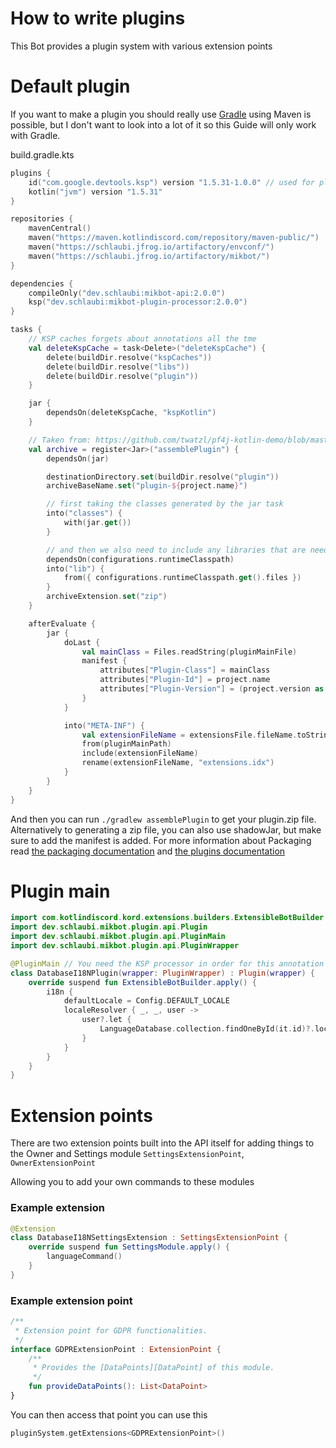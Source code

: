 # How to write plugins

This Bot provides a plugin system with various extension points

# Default plugin

If you want to make a plugin you should really use [Gradle](https://gradle.org) using Maven is possible, but I don't
want to look into a lot of it so this Guide will only work with Gradle.

build.gradle.kts
```kotlin
plugins {
    id("com.google.devtools.ksp") version "1.5.31-1.0.0" // used for plugin-processor
    kotlin("jvm") version "1.5.31"
}

repositories {
    mavenCentral()
    maven("https://maven.kotlindiscord.com/repository/maven-public/")
    maven("https://schlaubi.jfrog.io/artifactory/envconf/")
    maven("https://schlaubi.jfrog.io/artifactory/mikbot/")
}

dependencies {
    compileOnly("dev.schlaubi:mikbot-api:2.0.0")
    ksp("dev.schlaubi:mikbot-plugin-processor:2.0.0")
}

tasks {
    // KSP caches forgets about annotations all the tme
    val deleteKspCache = task<Delete>("deleteKspCache") {
        delete(buildDir.resolve("kspCaches"))
        delete(buildDir.resolve("libs"))
        delete(buildDir.resolve("plugin"))
    }

    jar {
        dependsOn(deleteKspCache, "kspKotlin")
    }

    // Taken from: https://github.com/twatzl/pf4j-kotlin-demo/blob/master/plugins/build.gradle.kts#L20-L35
    val archive = register<Jar>("assemblePlugin") {
        dependsOn(jar)

        destinationDirectory.set(buildDir.resolve("plugin"))
        archiveBaseName.set("plugin-${project.name}")

        // first taking the classes generated by the jar task
        into("classes") {
            with(jar.get())
        }

        // and then we also need to include any libraries that are needed by the plugin
        dependsOn(configurations.runtimeClasspath)
        into("lib") {
            from({ configurations.runtimeClasspath.get().files })
        }
        archiveExtension.set("zip")
    }

    afterEvaluate {
        jar {
            doLast {
                val mainClass = Files.readString(pluginMainFile)
                manifest {
                    attributes["Plugin-Class"] = mainClass
                    attributes["Plugin-Id"] = project.name
                    attributes["Plugin-Version"] = (project.version as String)
                }
            }

            into("META-INF") {
                val extensionFileName = extensionsFile.fileName.toString()
                from(pluginMainPath)
                include(extensionFileName)
                rename(extensionFileName, "extensions.idx")
            }
        }
    }
}
```

And then you can run `./gradlew assemblePlugin` to get your plugin.zip file.
Alternatively to generating a zip file, you can also use shadowJar, but make sure to add the manifest is added.
For more information about Packaging read [the packaging documentation](https://pf4j.org/doc/packaging.html) and [the plugins documentation](https://pf4j.org/doc/plugins.html)

# Plugin main
```kotlin
import com.kotlindiscord.kord.extensions.builders.ExtensibleBotBuilder
import dev.schlaubi.mikbot.plugin.api.Plugin
import dev.schlaubi.mikbot.plugin.api.PluginMain
import dev.schlaubi.mikbot.plugin.api.PluginWrapper

@PluginMain // You need the KSP processor in order for this annotation to work
class DatabaseI18NPlugin(wrapper: PluginWrapper) : Plugin(wrapper) {
    override suspend fun ExtensibleBotBuilder.apply() {
        i18n {
            defaultLocale = Config.DEFAULT_LOCALE
            localeResolver { _, _, user ->
                user?.let {
                    LanguageDatabase.collection.findOneById(it.id)?.locale ?: Config.DEFAULT_LOCALE
                }
            }
        }
    }
}
```

# Extension points
There are two extension points built into the API itself for adding things to the Owner and Settings module `SettingsExtensionPoint`, `OwnerExtensionPoint`

Allowing you to add your own commands to these modules

### Example extension
```kotlin
@Extension
class DatabaseI18NSettingsExtension : SettingsExtensionPoint {
    override suspend fun SettingsModule.apply() {
        languageCommand()
    }
}
```

### Example extension point
```kotlin
/**
 * Extension point for GDPR functionalities.
 */
interface GDPRExtensionPoint : ExtensionPoint {
    /**
     * Provides the [DataPoints][DataPoint] of this module.
     */
    fun provideDataPoints(): List<DataPoint>
}
```

You can then access that point you can use this
```kotlin
pluginSystem.getExtensions<GDPRExtensionPoint>()
```
